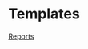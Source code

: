 # Templates

[Reports](Templates%201416e9513b994f9598d921bb50a484a1/Reports%20349d664af66b4bfea66266021df5bc04.md)